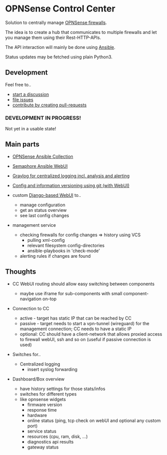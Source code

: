 # OPNSense Control Center

Solution to centrally manage [OPNSense firewalls](https://github.com/opnsense).

The idea is to create a hub that communicates to multiple firewalls and let you manage them using their Rest-HTTP-APIs.

The API interaction will mainly be done using [Ansible](https://www.ansible.com).

Status updates may be fetched using plain Python3.

## Development

Feel free to..

* [start a discussion](https://github.com/ansibleguy/opnsense-control-center/discussions)
* [file issues](https://github.com/ansibleguy/opnsense-control-center/issues)
* [contribute by creating pull-requests](https://github.com/ansibleguy/opnsense-control-center/pulls)

### DEVELOPMENT IN PROGRESS!

Not yet in a usable state!

## Main parts

* [OPNSense Ansible Collection](https://github.com/ansibleguy/collection_opnsense)

* [Semaphore Ansible WebUI](https://github.com/ansible-semaphore/semaphore)

* [Graylog for centralized logging incl. analysis and alerting](https://github.com/Graylog2/graylog2-server)

* [Config and information versioning using git (with WebUI)](https://github.com/go-gitea/gitea)

* custom [Django-based WebUI](https://github.com/django/django) to..
  * manage configuration
  * get an status overview
  * see last config changes

* management service
  * checking firewalls for config changes => history using VCS
    * pulling xml-config
    * relevant filesystem config-directories
    * ansible-playbooks in 'check-mode'
  * alerting rules if changes are found

## Thoughts

* CC WebUI routing should allow easy switching between components
  * maybe use iframe for sub-components with small component-navigation on-top

* Connection to CC
  * active - target has static IP that can be reached by CC
  * passive - target needs to start a vpn-tunnel (wireguard) for the management connection; CC needs to have a static IP
  * optional: CC should have a client-network that allows proxied access to firewall webUI, ssh and so on (useful if passive connection is used)

* Switches for..
  * Centralized logging
    * insert syslog forwarding

* Dashboard/Box overview
  * have history settings for those stats/infos
  * switches for different types
  * like opnsense widgets
    * firmware version
    * response time
    * hardware
    * online status (ping, tcp check on webUI and optional any custom port)
    * service status
    * resources (cpu, ram, disk, ...)
    * diagnostics api results
    * gateway status
